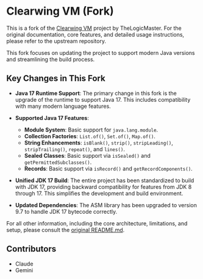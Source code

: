 # Clearwing VM (Fork)

This is a fork of the [Clearwing VM](https://github.com/SwitchGDX/clearwing-vm) project by TheLogicMaster. For the original documentation, core features, and detailed usage instructions, please refer to the upstream repository.

This fork focuses on updating the project to support modern Java versions and streamlining the build process.

## Key Changes in This Fork

*   **Java 17 Runtime Support**: The primary change in this fork is the upgrade of the runtime to support Java 17. This includes compatibility with many modern language features.

*   **Supported Java 17 Features**:
    *   **Module System**: Basic support for `java.lang.module`.
    *   **Collection Factories**: `List.of()`, `Set.of()`, `Map.of()`.
    *   **String Enhancements**: `isBlank()`, `strip()`, `stripLeading()`, `stripTrailing()`, `repeat()`, and `lines()`.
    *   **Sealed Classes**: Basic support via `isSealed()` and `getPermittedSubclasses()`.
    *   **Records**: Basic support via `isRecord()` and `getRecordComponents()`.

*   **Unified JDK 17 Build**: The entire project has been standardized to build with JDK 17, providing backward compatibility for features from JDK 8 through 17. This simplifies the development and build environment.

*   **Updated Dependencies**: The ASM library has been upgraded to version 9.7 to handle JDK 17 bytecode correctly.

For all other information, including the core architecture, limitations, and setup, please consult the [original README.md](https://github.com/SwitchGDX/clearwing-vm/blob/master/README.md).

## Contributors

- Claude
- Gemini